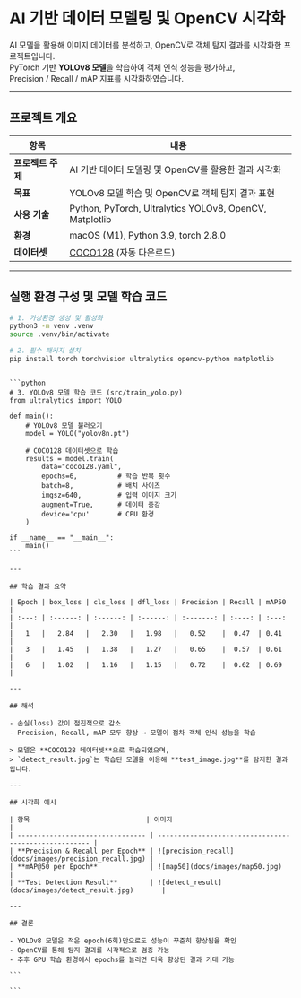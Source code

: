 # AI 기반 데이터 모델링 및 OpenCV 시각화

AI 모델을 활용해 이미지 데이터를 분석하고, OpenCV로 객체 탐지 결과를 시각화한 프로젝트입니다.  
PyTorch 기반 **YOLOv8 모델**을 학습하여 객체 인식 성능을 평가하고,  
Precision / Recall / mAP 지표를 시각화하였습니다.

---

## 프로젝트 개요

| 항목              | 내용                                                                  |
| ----------------- | --------------------------------------------------------------------- |
| **프로젝트 주제** | AI 기반 데이터 모델링 및 OpenCV를 활용한 결과 시각화                  |
| **목표**          | YOLOv8 모델 학습 및 OpenCV로 객체 탐지 결과 표현                      |
| **사용 기술**     | Python, PyTorch, Ultralytics YOLOv8, OpenCV, Matplotlib               |
| **환경**          | macOS (M1), Python 3.9, torch 2.8.0                                   |
| **데이터셋**      | [COCO128](https://ultralytics.com/assets/coco128.zip) (자동 다운로드) |

---

## 실행 환경 구성 및 모델 학습 코드

```bash
# 1. 가상환경 생성 및 활성화
python3 -m venv .venv
source .venv/bin/activate

# 2. 필수 패키지 설치
pip install torch torchvision ultralytics opencv-python matplotlib
```

````

```python
# 3. YOLOv8 모델 학습 코드 (src/train_yolo.py)
from ultralytics import YOLO

def main():
    # YOLOv8 모델 불러오기
    model = YOLO("yolov8n.pt")

    # COCO128 데이터셋으로 학습
    results = model.train(
        data="coco128.yaml",
        epochs=6,          # 학습 반복 횟수
        batch=8,           # 배치 사이즈
        imgsz=640,         # 입력 이미지 크기
        augment=True,      # 데이터 증강
        device='cpu'       # CPU 환경
    )

if __name__ == "__main__":
    main()
```

---

## 학습 결과 요약

| Epoch | box_loss | cls_loss | dfl_loss | Precision | Recall | mAP50 |
| :---: | :------: | :------: | :------: | :-------: | :----: | :---: |
|   1   |   2.84   |   2.30   |   1.98   |   0.52    |  0.47  | 0.41  |
|   3   |   1.45   |   1.38   |   1.27   |   0.65    |  0.57  | 0.61  |
|   6   |   1.02   |   1.16   |   1.15   |   0.72    |  0.62  | 0.69  |

---

## 해석

- 손실(loss) 값이 점진적으로 감소
- Precision, Recall, mAP 모두 향상 → 모델이 점차 객체 인식 성능을 학습

> 모델은 **COCO128 데이터셋**으로 학습되었으며,
> `detect_result.jpg`는 학습된 모델을 이용해 **test_image.jpg**를 탐지한 결과입니다.

---

## 시각화 예시

| 항목                             | 이미지                                                |
| -------------------------------- | ----------------------------------------------------- |
| **Precision & Recall per Epoch** | ![precision_recall](docs/images/precision_recall.jpg) |
| **mAP@50 per Epoch**             | ![map50](docs/images/map50.jpg)                       |
| **Test Detection Result**        | ![detect_result](docs/images/detect_result.jpg)       |

---

## 결론

- YOLOv8 모델은 적은 epoch(6회)만으로도 성능이 꾸준히 향상됨을 확인
- OpenCV를 통해 탐지 결과를 시각적으로 검증 가능
- 추후 GPU 학습 환경에서 epochs를 늘리면 더욱 향상된 결과 기대 가능

```

```
````
